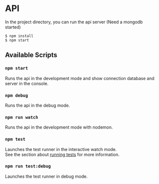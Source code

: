 # API 

In the project directory, you can run the api server (Need a mongodb started)
```
$ npm install
$ npm start
```
## Available Scripts
### `npm start`
Runs the api in the development mode and show connection database and server in the console.
### `npm debug`
Runs the api in the debug mode. 
### `npm run watch`
Runs the api in the development mode with nodemon.
### `npm test`
Launches the test runner in the interactive watch mode.<br>
See the section about [running tests](https://facebook.github.io/create-react-app/docs/running-tests) for more information.
### `npm run test:debug`
Launches the test runner in debug mode.